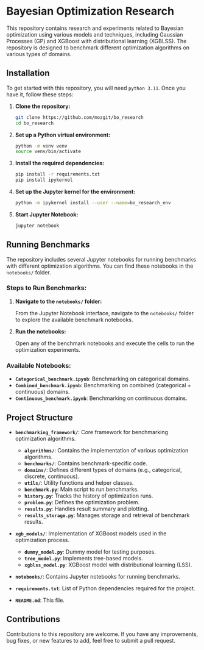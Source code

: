 # Bayesian Optimization Research

This repository contains research and experiments related to Bayesian optimization using various models and techniques, including Gaussian Processes (GP) and XGBoost with distributional learning (XGBLSS). The repository is designed to benchmark different optimization algorithms on various types of domains.

## Installation

To get started with this repository, you will need `python 3.11`. Once you have it, follow these steps:

1. **Clone the repository:**

    ```bash
    git clone https://github.com/mozgit/bo_research
    cd bo_research
    ```

2. **Set up a Python virtual environment:**

    ```bash
    python -m venv venv
    source venv/bin/activate
    ```

3. **Install the required dependencies:**

    ```bash
    pip install -r requirements.txt
    pip install ipykernel
    ```

4. **Set up the Jupyter kernel for the environment:**

    ```bash
    python -m ipykernel install --user --name=bo_research_env
    ```

5. **Start Jupyter Notebook:**

    ```bash
    jupyter notebook
    ```

## Running Benchmarks

The repository includes several Jupyter notebooks for running benchmarks with different optimization algorithms. You can find these notebooks in the `notebooks/` folder.

### Steps to Run Benchmarks:

1. **Navigate to the `notebooks/` folder:**

    From the Jupyter Notebook interface, navigate to the `notebooks/` folder to explore the available benchmark notebooks.

2. **Run the notebooks:**

    Open any of the benchmark notebooks and execute the cells to run the optimization experiments.

### Available Notebooks:

- **`Categorical_benchmark.ipynb`**: Benchmarking on categorical domains.
- **`Combined_benchmark.ipynb`**: Benchmarking on combined (categorical + continuous) domains.
- **`Continuous_benchmark.ipynb`**: Benchmarking on continuous domains.

## Project Structure

- **`benchmarking_framework/`**: Core framework for benchmarking optimization algorithms.
  - **`algorithms/`**: Contains the implementation of various optimization algorithms.
  - **`benchmarks/`**: Contains benchmark-specific code.
  - **`domains/`**: Defines different types of domains (e.g., categorical, discrete, continuous).
  - **`utils/`**: Utility functions and helper classes.
  - **`benchmark.py`**: Main script to run benchmarks.
  - **`history.py`**: Tracks the history of optimization runs.
  - **`problem.py`**: Defines the optimization problem.
  - **`results.py`**: Handles result summary and plotting.
  - **`results_storage.py`**: Manages storage and retrieval of benchmark results.
  
- **`xgb_models/`**: Implementation of XGBoost models used in the optimization process.
  - **`dummy_model.py`**: Dummy model for testing purposes.
  - **`tree_model.py`**: Implements tree-based models.
  - **`xgblss_model.py`**: XGBoost model with distributional learning (LSS).
  
- **`notebooks/`**: Contains Jupyter notebooks for running benchmarks.
  
- **`requirements.txt`**: List of Python dependencies required for the project.
- **`README.md`**: This file.

## Contributions

Contributions to this repository are welcome. If you have any improvements, bug fixes, or new features to add, feel free to submit a pull request.

